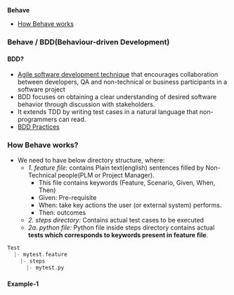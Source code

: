 **Behave**
- [How Behave works](#h)

### Behave / BDD(Behaviour-driven Development)
#### BDD?
- [Agile software development technique](System-Design/Concepts/Scrum/README.md#ag) that encourages collaboration between developers, QA and non-technical or business participants in a software project
- BDD focuses on obtaining a clear understanding of desired software behavior through discussion with stakeholders.
- It extends TDD by writing test cases in a natural language that non-programmers can read. 
- [BDD Practices](https://behave.readthedocs.io/en/stable/philosophy.html#bdd-practices)

<a name=h></a>
### How Behave works?
- We need to have below directory structure, where:
  - _1. feature file:_ contains Plain text(english) sentences filled by Non-Technical people(PLM or Project Manager).
    -  This file contains keywords (Feature, Scenario, Given, When, Then)
      -  Given: Pre-requisite
      -  When: take key actions the user (or external system) performs.
      -  Then: outcomes
  -  _2. steps directory:_ Contains actual test cases to be executed
    -  _2a. python file:_ Python file inside steps directory contains actual **tests which corresponds to keywords present in feature file**.
```c
Test
  |- mytest.feature
    |- steps
      |- mytest.py
```
<a name=e1></a>
#### Example-1

